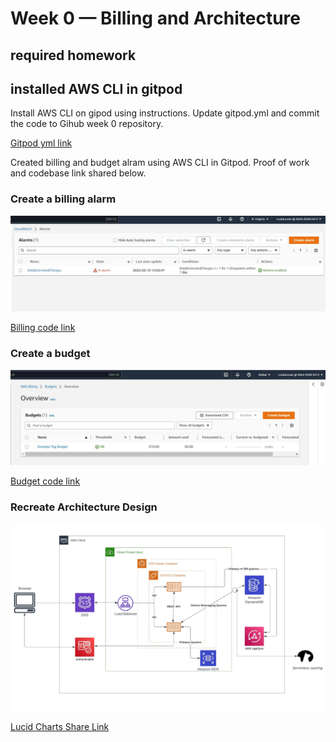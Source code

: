# Week 0 — Billing and Architecture

##  required homework

##  installed AWS CLI in gitpod  

Install AWS CLI on gipod using instructions. Update gitpod.yml and commit the code to Gihub week 0 repository.

[Gitpod yml link](https://github.com/mannverma13/aws-bootcamp-cruddur-2023/blob/Week-0/.gitpod.yml
)

Created billing and budget alram using AWS CLI in Gitpod.
Proof of work and codebase link shared below.

### Create a billing alarm

![billing alarm created](assets/Billing%20alarm.jpg)

[Billing code link](https://github.com/mannverma13/aws-bootcamp-cruddur-2023/blob/Week-0/aws/json/alarm_config.json
)

### Create a budget

![Budget alram created](assets/budget%20alarm.jpg)

[Budget code link](https://github.com/mannverma13/aws-bootcamp-cruddur-2023/blob/Week-0/aws/json/budgets.json
)

###  Recreate Architecture Design

![Cruddur Logical Design](assets/Architecture%20Diagram.jpg)


[Lucid Charts Share Link](https://lucid.app/lucidchart/fb3c44e8-d419-4b19-b3c8-38ea04e38ec6/edit?invitationId=inv_c39f4925-5a06-4a56-841b-bada89177bf2
)

